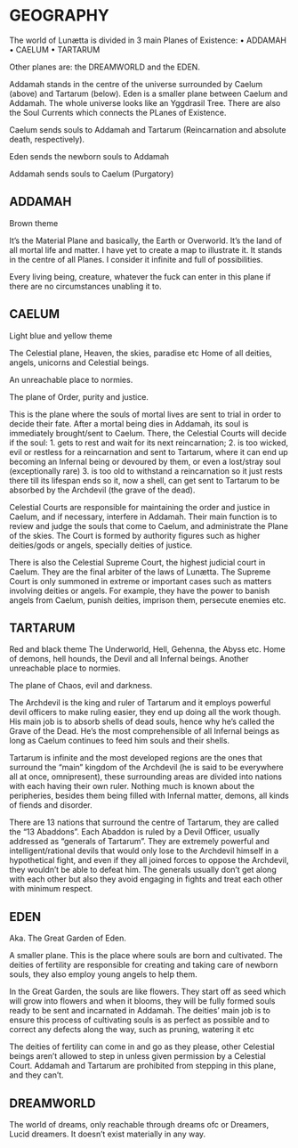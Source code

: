 # GEOGRAPHY

The world of Lunætta is divided in 3 main Planes of Existence: 
    • ADDAMAH 
    • CAELUM
    • TARTARUM

Other planes are: the DREAMWORLD and the EDEN.

Addamah stands in the centre of the universe surrounded by Caelum (above) and Tartarum (below). Eden is a smaller plane between Caelum and Addamah. The whole universe looks like an Yggdrasil Tree. There are also the Soul Currents which connects the PLanes of Existence.

Caelum sends souls to Addamah and Tartarum (Reincarnation and absolute death, respectively). 

Eden sends the newborn souls to Addamah

Addamah sends souls to Caelum (Purgatory)


## ADDAMAH

Brown theme

It’s the Material Plane and basically, the Earth or Overworld. It’s the land of all mortal life and matter. I have yet to create a map to illustrate it. It stands in the centre of all Planes. I consider it infinite and full of possibilities.

Every living being, creature, whatever the fuck can enter in this plane if there are no circumstances unabling it to. 

## CAELUM

Light blue and yellow theme

The Celestial plane, Heaven, the skies, paradise etc
Home of all deities, angels, unicorns and Celestial beings. 

An unreachable place to normies.

The plane of Order, purity and justice.

This is the plane where the souls of mortal lives are sent to trial in order to decide their fate. After a mortal being dies in Addamah, its soul is immediately brought/sent to Caelum. There, the Celestial Courts will decide if the soul: 
    1. gets to rest and wait for its next reincarnation;
    2. is too wicked, evil or restless for a reincarnation and sent to Tartarum, where it can end up becoming an Infernal being or devoured by them, or even a lost/stray soul (exceptionally rare)
    3. is too old to withstand a reincarnation so it just rests there till its lifespan ends so it, now a shell, can get sent to Tartarum to be absorbed by the Archdevil (the grave of the dead).

Celestial Courts are responsible for maintaining the order and justice in Caelum, and if necessary, interfere in Addamah. Their main function is to review and judge the souls that come to Caelum, and  administrate the Plane of the skies. The Court is formed by authority figures such as higher deities/gods or angels, specially deities of justice.

There is also the Celestial Supreme Court, the highest judicial court in Caelum. They are the final arbiter of the laws of Lunætta. The Supreme Court is only summoned in extreme or important cases such as matters involving deities or angels. For example, they have the power to banish angels from Caelum, punish deities, imprison them, persecute enemies etc.

## TARTARUM

Red and black theme
The Underworld, Hell, Gehenna, the Abyss etc.
Home of demons, hell hounds, the Devil and all Infernal beings.
Another unreachable place to normies. 

The plane of Chaos, evil and darkness.

The Archdevil is the king and ruler of Tartarum and it employs powerful devil officers to make ruling easier, they end up doing all the work though. His main job is to absorb shells of dead souls, hence why he’s called the Grave of the Dead. He’s the most comprehensible of all Infernal beings as long as Caelum continues to feed him souls and their shells.

Tartarum is infinite and the most developed regions are the ones that surround the “main” kingdom of the Archdevil (he is said to be everywhere all at once, omnipresent), these surrounding areas are divided into nations with each having their own ruler. Nothing much is known about the peripheries, besides them being filled with Infernal matter, demons, all kinds of fiends and disorder.


There are 13 nations that surround the centre of Tartarum, they are called the “13 Abaddons”. Each Abaddon is ruled by a Devil Officer, usually addressed as “generals of Tartarum”. They are extremely powerful and intelligent/rational devils that would only lose to the Archdevil himself in a hypothetical fight, and even if they all joined forces to oppose the Archdevil, they wouldn’t be able to defeat him. The generals usually don’t get along with each other but also they avoid engaging in fights and treat each other with minimum respect. 

## EDEN

Aka. The Great Garden of Eden. 

A smaller plane. This is the place where souls are born and cultivated. The deities of fertility are responsible for creating and taking care of newborn souls, they also employ young angels to help them. 

In the Great Garden, the souls are like flowers. They start off as seed which will grow into flowers and when it blooms, they will be fully formed souls ready to be sent and incarnated in Addamah. The deities’ main job is to ensure this process of cultivating souls is as perfect as possible and to correct any defects along the way, such as pruning, watering it etc

The deities of fertility can come in and go as they please, other Celestial beings aren’t allowed to step in unless given permission by a Celestial Court. Addamah and Tartarum are prohibited from stepping in this plane, and they can’t.


## DREAMWORLD

The world of dreams, only reachable through dreams ofc or Dreamers, Lucid dreamers. It doesn’t exist materially in any way.